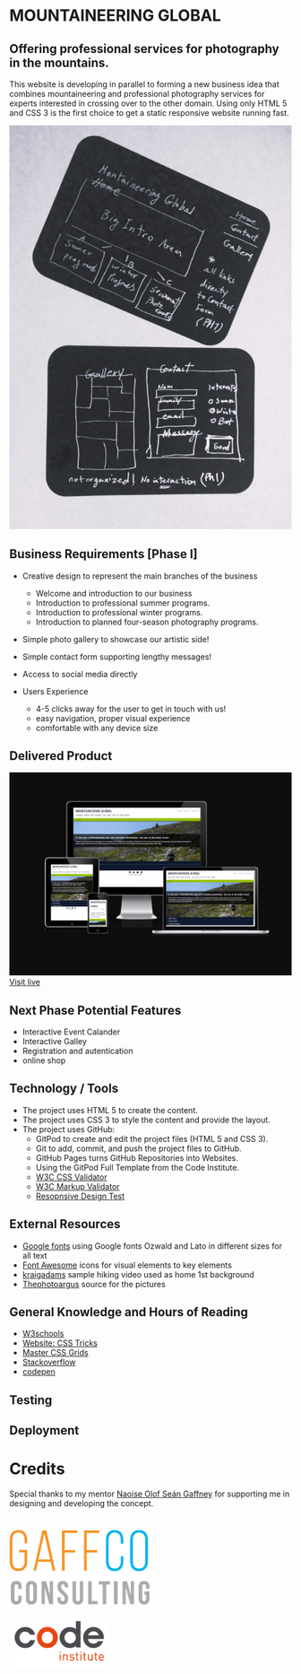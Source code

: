 # MOUNTAINEERING GLOBAL

## Offering professional services for photography in the mountains.

This website is developing in parallel to forming a new business idea that combines mountaineering and 
professional photography services for experts interested in crossing over to the other domain. 
Using only HTML 5 and CSS 3 is the first choice to get a static responsive website running fast. 

![Alt text](assets/images/docs/Idea.jpg) 


## Business Requirements [Phase I]
* Creative design to represent the main branches of the business
    * Welcome and introduction to our business
    * Introduction to professional summer programs.
    * Introduction to professional winter programs.
    * Introduction to planned four-season photography programs.
* Simple photo gallery to showcase our artistic side!
* Simple contact form supporting lengthy messages!
* Access to social media directly

* Users Experience
	* 4-5 clicks away for the user to get in touch with us! 
	* easy navigation, proper visual experience
	* comfortable with any device size

## Delivered Product

![Alt text](assets/images/docs/devices.jpg)
[Visit live](https://nb1355.github.io/projects-c001-prd/)


## Next Phase Potential Features
* Interactive Event Calander
* Interactive Galley
* Registration and autentication
* online shop


## Technology / Tools

* The project uses HTML 5 to create the content.
* The project uses CSS 3 to style the content and provide the layout.
* The project uses GitHub:
	* GitPod to create and edit the project files (HTML 5 and CSS 3).
	* Git to add, commit, and push the project files to GitHub.
	* GitHub Pages turns GitHub Repositories into Websites.
	* Using the GitPod Full Template from the Code Institute.
    * [W3C CSS Validator](https://jigsaw.w3.org/css-validator/)
    * [W3C Markup Validator](https://validator.w3.org/)
	* [Resopnsive Design Test](https://ui.dev/amiresponsive)


## External Resources
* [Google fonts]('https://fonts.googleapis.com/css?family=Montserrat:300') using Google fonts Ozwald and Lato in different sizes for all text 
* [Font Awesome](https://fontawesome.com/) icons for visual elements to key elements
* [kraigadams]("https://www.youtube.com/embed/WKcnvPDgifA?autoplay=1&mute=1") sample hiking video used as home 1st background
* [Thephotoargus](https://www.thephotoargus.com/most-famous-mountains-in-the-world-to-photograph/) source for the pictures 


## General Knowledge and Hours of Reading
* [W3schools](https://www.w3schools.com/)
* [Website: CSS Tricks](https://css-tricks.com/)
* [Master CSS Grids](https://mozilladevelopers.github.io/playground/css-grid/)
* [Stackoverflow](https://stackoverflow.com/)
* [codepen](https://codepen.io/mperetto/pen/QYQEGK)


## Testing





## Deployment



#
# Credits
Special thanks to my mentor [Naoise Olof Seán Gaffney](https://github.com/NaoiseGaffney) for supporting me in designing and developing the concept.
#
![Alt text](assets/images/docs/GaffCo%20-%20Background.png)
####
![Alt text](assets/images/docs/CodeInstituteLogo.png)
